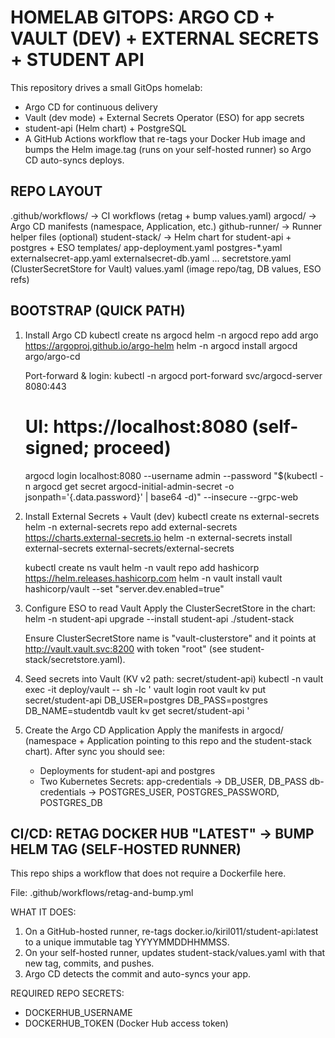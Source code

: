 HOMELAB GITOPS: ARGO CD + VAULT (DEV) + EXTERNAL SECRETS + STUDENT API
======================================================================

This repository drives a small GitOps homelab:

- Argo CD for continuous delivery
- Vault (dev mode) + External Secrets Operator (ESO) for app secrets
- student-api (Helm chart) + PostgreSQL
- A GitHub Actions workflow that re-tags your Docker Hub image and bumps the Helm
  image.tag (runs on your self-hosted runner) so Argo CD auto-syncs deploys.


REPO LAYOUT
-----------
.github/workflows/   -> CI workflows (retag + bump values.yaml)
argocd/              -> Argo CD manifests (namespace, Application, etc.)
github-runner/       -> Runner helper files (optional)
student-stack/       -> Helm chart for student-api + postgres + ESO
  templates/
    app-deployment.yaml
    postgres-*.yaml
    externalsecret-app.yaml
    externalsecret-db.yaml
    ...
  secretstore.yaml       (ClusterSecretStore for Vault)
  values.yaml            (image repo/tag, DB values, ESO refs)


BOOTSTRAP (QUICK PATH)
----------------------
1) Install Argo CD
   kubectl create ns argocd
   helm -n argocd repo add argo https://argoproj.github.io/argo-helm
   helm -n argocd install argocd argo/argo-cd

   Port-forward & login:
   kubectl -n argocd port-forward svc/argocd-server 8080:443
   # UI: https://localhost:8080  (self-signed; proceed)
   argocd login localhost:8080 --username admin --password "$(kubectl -n argocd get secret argocd-initial-admin-secret -o jsonpath='{.data.password}' | base64 -d)" --insecure --grpc-web

2) Install External Secrets + Vault (dev)
   kubectl create ns external-secrets
   helm -n external-secrets repo add external-secrets https://charts.external-secrets.io
   helm -n external-secrets install external-secrets external-secrets/external-secrets

   kubectl create ns vault
   helm -n vault repo add hashicorp https://helm.releases.hashicorp.com
   helm -n vault install vault hashicorp/vault --set "server.dev.enabled=true"

3) Configure ESO to read Vault
   Apply the ClusterSecretStore in the chart:
   helm -n student-api upgrade --install student-api ./student-stack

   Ensure ClusterSecretStore name is "vault-clusterstore" and it points at
   http://vault.vault.svc:8200 with token "root" (see student-stack/secretstore.yaml).

4) Seed secrets into Vault (KV v2 path: secret/student-api)
   kubectl -n vault exec -it deploy/vault -- sh -lc '
     vault login root
     vault kv put secret/student-api DB_USER=postgres DB_PASS=postgres DB_NAME=studentdb
     vault kv get secret/student-api
   '

5) Create the Argo CD Application
   Apply the manifests in argocd/ (namespace + Application pointing to this repo and
   the student-stack chart). After sync you should see:
   - Deployments for student-api and postgres
   - Two Kubernetes Secrets:
       app-credentials -> DB_USER, DB_PASS
       db-credentials  -> POSTGRES_USER, POSTGRES_PASSWORD, POSTGRES_DB


CI/CD: RETAG DOCKER HUB "LATEST" -> BUMP HELM TAG (SELF-HOSTED RUNNER)
-----------------------------------------------------------------------
This repo ships a workflow that does not require a Dockerfile here.

File: .github/workflows/retag-and-bump.yml

WHAT IT DOES:
1. On a GitHub-hosted runner, re-tags docker.io/kiril011/student-api:latest to a unique
   immutable tag YYYYMMDDHHMMSS.
2. On your self-hosted runner, updates student-stack/values.yaml with that new tag,
   commits, and pushes.
3. Argo CD detects the commit and auto-syncs your app.

REQUIRED REPO SECRETS:
- DOCKERHUB_USERNAME
- DOCKERHUB_TOKEN (Docker Hub access token)
